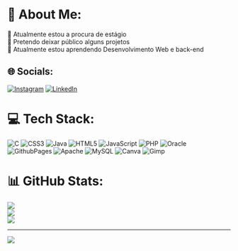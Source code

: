 # 💫 About Me:
🔭 Atualmente estou a procura de estágio<br>👯 Pretendo deixar público alguns projetos<br>🌱 Atualmente estou aprendendo Desenvolvimento Web e back-end


## 🌐 Socials:
[![Instagram](https://img.shields.io/badge/Instagram-%23E4405F.svg?logo=Instagram&logoColor=white)](https://www.instagram.com/mayconantonioas) [![LinkedIn](https://img.shields.io/badge/LinkedIn-%230077B5.svg?logo=linkedin&logoColor=white)](https://www.linkedin.com/in/maycon-antonio-aguiar-santos) 

# 💻 Tech Stack:
![C](https://img.shields.io/badge/c-%2300599C.svg?style=flat&logo=c&logoColor=white) ![CSS3](https://img.shields.io/badge/css3-%231572B6.svg?style=flat&logo=css3&logoColor=white) ![Java](https://img.shields.io/badge/java-%23ED8B00.svg?style=flat&logo=openjdk&logoColor=white) ![HTML5](https://img.shields.io/badge/html5-%23E34F26.svg?style=flat&logo=html5&logoColor=white) ![JavaScript](https://img.shields.io/badge/javascript-%23323330.svg?style=flat&logo=javascript&logoColor=%23F7DF1E) ![PHP](https://img.shields.io/badge/php-%23777BB4.svg?style=flat&logo=php&logoColor=white) ![Oracle](https://img.shields.io/badge/Oracle-F80000?style=flat&logo=oracle&logoColor=white) ![GithubPages](https://img.shields.io/badge/github%20pages-121013?style=flat&logo=github&logoColor=white) ![Apache](https://img.shields.io/badge/apache-%23D42029.svg?style=flat&logo=apache&logoColor=white) ![MySQL](https://img.shields.io/badge/mysql-%2300000f.svg?style=flat&logo=mysql&logoColor=white) ![Canva](https://img.shields.io/badge/Canva-%2300C4CC.svg?style=flat&logo=Canva&logoColor=white) ![Gimp](https://img.shields.io/badge/Gimp-657D8B?style=flat&logo=gimp&logoColor=FFFFFF)
# 📊 GitHub Stats:
![](https://github-readme-stats.vercel.app/api?username=Maycon-Antonio&theme=dracula&hide_border=false&include_all_commits=false&count_private=false)<br/>
![](https://github-readme-streak-stats.herokuapp.com/?user=Maycon-Antonio&theme=dracula&hide_border=false)<br/>
![](https://github-readme-stats.vercel.app/api/top-langs/?username=Maycon-Antonio&theme=dracula&hide_border=false&include_all_commits=false&count_private=false&layout=compact)

---
[![](https://visitcount.itsvg.in/api?id=Maycon-Antonio&icon=0&color=12)](https://visitcount.itsvg.in)

<!-- Proudly created with GPRM ( https://gprm.itsvg.in ) -->
